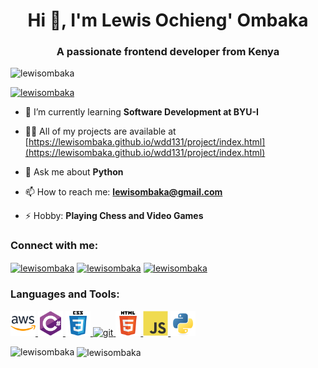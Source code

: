 <h1 align="center">Hi 👋, I'm Lewis Ochieng' Ombaka</h1>
<h3 align="center">A passionate frontend developer from Kenya</h3>

<p align="left"> <img src="https://komarev.com/ghpvc/?username=lewisombaka&label=Profile%20views&color=0e75b6&style=flat" alt="lewisombaka" /> </p>

<p align="left"> <a href="https://github.com/ryo-ma/github-profile-trophy"><img src="https://github-profile-trophy.vercel.app/?username=lewisombaka" alt="lewisombaka" /></a> </p>

- 🌱 I’m currently learning **Software Development at BYU-I**

- 👨‍💻 All of my projects are available at [https://lewisombaka.github.io/wdd131/project/index.html](https://lewisombaka.github.io/wdd131/project/index.html)

- 💬 Ask me about **Python**

- 📫 How to reach me: **lewisombaka@gmail.com**

- ⚡ Hobby: **Playing Chess and Video Games**

<h3 align="left">Connect with me:</h3>
<p align="left">
<a href="https://tiktok.com/@lewisombaka" target="blank"><img align="center" src="https://meta-q.cdn.bubble.io/f1589367036774x648000883988402200/tiktok-icon-black-1.svg" alt="lewisombaka" height="30" width="40" /></a>
<a href="https://twitter.com/lewisombaka" target="blank"><img align="center" src="https://raw.githubusercontent.com/rahuldkjain/github-profile-readme-generator/master/src/images/icons/Social/twitter.svg" alt="lewisombaka" height="30" width="40" /></a>
<a href="https://linkedin.com/in/lewisombaka" target="blank"><img align="center" src="https://raw.githubusercontent.com/rahuldkjain/github-profile-readme-generator/master/src/images/icons/Social/linked-in-alt.svg" alt="lewisombaka" height="30" width="40" /></a>
</p>

<h3 align="left">Languages and Tools:</h3>
<p align="left"> <a href="https://aws.amazon.com" target="_blank" rel="noreferrer"> <img src="https://raw.githubusercontent.com/devicons/devicon/master/icons/amazonwebservices/amazonwebservices-original-wordmark.svg" alt="aws" width="40" height="40"/> </a> <a href="https://www.w3schools.com/cs/" target="_blank" rel="noreferrer"> <img src="https://raw.githubusercontent.com/devicons/devicon/master/icons/csharp/csharp-original.svg" alt="csharp" width="40" height="40"/> </a> <a href="https://www.w3schools.com/css/" target="_blank" rel="noreferrer"> <img src="https://raw.githubusercontent.com/devicons/devicon/master/icons/css3/css3-original-wordmark.svg" alt="css3" width="40" height="40"/> </a> <a href="https://git-scm.com/" target="_blank" rel="noreferrer"> <img src="https://www.vectorlogo.zone/logos/git-scm/git-scm-icon.svg" alt="git" width="40" height="40"/> </a> <a href="https://www.w3.org/html/" target="_blank" rel="noreferrer"> <img src="https://raw.githubusercontent.com/devicons/devicon/master/icons/html5/html5-original-wordmark.svg" alt="html5" width="40" height="40"/> </a> <a href="https://developer.mozilla.org/en-US/docs/Web/JavaScript" target="_blank" rel="noreferrer"> <img src="https://raw.githubusercontent.com/devicons/devicon/master/icons/javascript/javascript-original.svg" alt="javascript" width="40" height="40"/> </a> <a href="https://www.python.org" target="_blank" rel="noreferrer"> <img src="https://raw.githubusercontent.com/devicons/devicon/master/icons/python/python-original.svg" alt="python" width="40" height="40"/> </a> </p>

<p><img align="left" src="https://github-readme-stats.vercel.app/api/top-langs?username=lewisombaka&show_icons=true&locale=en&layout=compact" alt="lewisombaka" /></p>

<p>&nbsp;<img align="center" src="https://github-readme-stats.vercel.app/api?username=lewisombaka&show_icons=true&locale=en" alt="lewisombaka" /></p>
